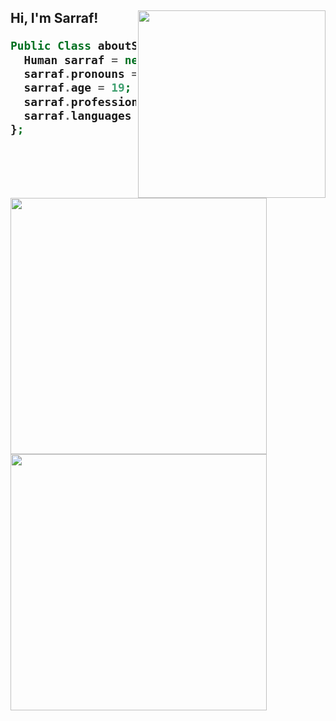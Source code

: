 <h2> Hi, I'm Sarraf!
<img align='right' width="300" src="https://user-images.githubusercontent.com/61262059/183800285-e6d8ce00-6785-4a4b-952e-1d919af479c7.png">
</em></p>

```php
Public Class aboutSarraf {
  Human sarraf = new Human();
  sarraf.pronouns = "he/him";
  sarraf.age = 19;
  sarraf.profession = "student";
  sarraf.languages = Java, Python, HTML, C++;
};
```
<br>
<br>

<img align="left" width="410" src="https://github-readme-stats.vercel.app/api?username=SARRAF-5757&count_private=true&show_icons=true&theme=tokyonight">
<img aligh="right" width="410" src="https://github-readme-stats.vercel.app/api/top-langs/?username=SARRAF-5757&layout=compact&count_private=true&theme=tokyonight">
